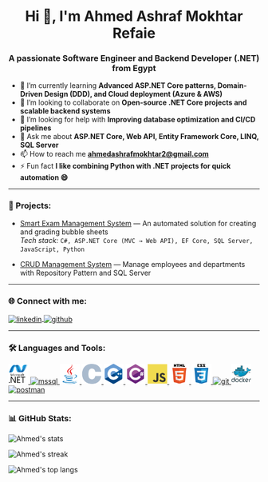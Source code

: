 <h1 align="center">Hi 👋, I'm Ahmed Ashraf Mokhtar Refaie</h1>
<h3 align="center">A passionate Software Engineer and Backend Developer (.NET) from Egypt</h3>

- 🌱 I’m currently learning **Advanced ASP.NET Core patterns, Domain-Driven Design (DDD), and Cloud deployment (Azure & AWS)**
- 👯 I’m looking to collaborate on **Open-source .NET Core projects and scalable backend systems**
- 🤝 I’m looking for help with **Improving database optimization and CI/CD pipelines**
- 💬 Ask me about **ASP.NET Core, Web API, Entity Framework Core, LINQ, SQL Server**
- 📫 How to reach me **ahmedashrafmokhtar2@gmail.com**
- ⚡ Fun fact **I like combining Python with .NET projects for quick automation 😄**

---

<h3 align="left">🚀 Projects:</h3>

- [Smart Exam Management System](#) — An automated solution for creating and grading bubble sheets  
  *Tech stack:* `C#, ASP.NET Core (MVC → Web API), EF Core, SQL Server, JavaScript, Python`

- [CRUD Management System](#) — Manage employees and departments with Repository Pattern and SQL Server

---

<h3 align="left">🌐 Connect with me:</h3>
<p align="left">
<a href="https://www.linkedin.com/in/ahmed-ashraf-26b355293/" target="blank">
  <img align="center" src="https://cdn-icons-png.flaticon.com/512/174/174857.png" alt="linkedin" height="30" width="30" />
</a>
<a href="https://github.com/AhmedAshraf2222" target="blank">
  <img align="center" src="https://cdn-icons-png.flaticon.com/512/25/25231.png" alt="github" height="30" width="30" />
</a>
</p>

---

<h3 align="left">🛠️ Languages and Tools:</h3>
<p align="left">
<a href="https://dotnet.microsoft.com/" target="_blank"> <img src="https://raw.githubusercontent.com/devicons/devicon/master/icons/dot-net/dot-net-original-wordmark.svg" alt="dotnet" width="40" height="40"/> </a>
<a href="https://www.microsoft.com/en-us/sql-server" target="_blank"> <img src="https://www.svgrepo.com/show/303229/microsoft-sql-server-logo.svg" alt="mssql" width="40" height="40"/> </a>
<a href="https://www.java.com" target="_blank"> <img src="https://raw.githubusercontent.com/devicons/devicon/master/icons/java/java-original.svg" alt="java" width="40" height="40"/> </a>
<a href="https://www.cprogramming.com/" target="_blank"> <img src="https://raw.githubusercontent.com/devicons/devicon/master/icons/c/c-original.svg" alt="c" width="40" height="40"/> </a>
<a href="https://www.w3schools.com/cpp/" target="_blank"> <img src="https://raw.githubusercontent.com/devicons/devicon/master/icons/cplusplus/cplusplus-original.svg" alt="cplusplus" width="40" height="40"/> </a>
<a href="https://www.w3schools.com/cs/" target="_blank"> <img src="https://raw.githubusercontent.com/devicons/devicon/master/icons/csharp/csharp-original.svg" alt="csharp" width="40" height="40"/> </a>
<a href="https://developer.mozilla.org/en-US/docs/Web/JavaScript" target="_blank"> <img src="https://raw.githubusercontent.com/devicons/devicon/master/icons/javascript/javascript-original.svg" alt="javascript" width="40" height="40"/> </a>
<a href="https://www.w3.org/html/" target="_blank"> <img src="https://raw.githubusercontent.com/devicons/devicon/master/icons/html5/html5-original-wordmark.svg" alt="html5" width="40" height="40"/> </a>
<a href="https://www.w3schools.com/css/" target="_blank"> <img src="https://raw.githubusercontent.com/devicons/devicon/master/icons/css3/css3-original-wordmark.svg" alt="css3" width="40" height="40"/> </a>
<a href="https://git-scm.com/" target="_blank"> <img src="https://www.vectorlogo.zone/logos/git-scm/git-scm-icon.svg" alt="git" width="40" height="40"/> </a>
<a href="https://www.docker.com/" target="_blank"> <img src="https://raw.githubusercontent.com/devicons/devicon/master/icons/docker/docker-original-wordmark.svg" alt="docker" width="40" height="40"/> </a>
<a href="https://postman.com" target="_blank"> <img src="https://www.vectorlogo.zone/logos/getpostman/getpostman-icon.svg" alt="postman" width="40" height="40"/> </a>
</p>

---

<h3 align="left">📊 GitHub Stats:</h3>

<p>
<img src="https://github-readme-stats.vercel.app/api?username=AhmedAshraf2222&show_icons=true&theme=tokyonight" alt="Ahmed's stats" />
</p>

<p>
<img src="https://github-readme-streak-stats.herokuapp.com/?user=AhmedAshraf2222&theme=tokyonight" alt="Ahmed's streak" />
</p>

<p>
<img src="https://github-readme-stats.vercel.app/api/top-langs/?username=AhmedAshraf2222&layout=compact&theme=tokyonight" alt="Ahmed's top langs" />
</p>
